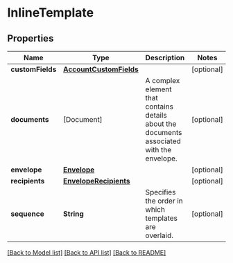 # InlineTemplate

## Properties
Name | Type | Description | Notes
------------ | ------------- | ------------- | -------------
**customFields** | [**AccountCustomFields**](AccountCustomFields.md) |  | [optional] 
**documents** | [Document] | A complex element that contains details about the documents associated with the envelope. | [optional] 
**envelope** | [**Envelope**](Envelope.md) |  | [optional] 
**recipients** | [**EnvelopeRecipients**](EnvelopeRecipients.md) |  | [optional] 
**sequence** | **String** | Specifies the order in which templates are overlaid. | [optional] 

[[Back to Model list]](../README.md#documentation-for-models) [[Back to API list]](../README.md#documentation-for-api-endpoints) [[Back to README]](../README.md)



